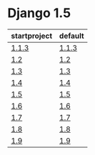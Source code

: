 # Django 1.5 #

| startproject | default |
| --- | --- |
| [1.1.3](https://github.com/fmierlo/django-default-settings/blob/master/diff/1.5/startproject_1.1.3_1.5.diff) | [1.1.3](https://github.com/fmierlo/django-default-settings/blob/master/diff/1.5/default_1.1.3_1.5.diff) |
| [1.2](https://github.com/fmierlo/django-default-settings/blob/master/diff/1.5/startproject_1.2_1.5.diff) | [1.2](https://github.com/fmierlo/django-default-settings/blob/master/diff/1.5/default_1.2_1.5.diff) |
| [1.3](https://github.com/fmierlo/django-default-settings/blob/master/diff/1.5/startproject_1.3_1.5.diff) | [1.3](https://github.com/fmierlo/django-default-settings/blob/master/diff/1.5/default_1.3_1.5.diff) |
| [1.4](https://github.com/fmierlo/django-default-settings/blob/master/diff/1.5/startproject_1.4_1.5.diff) | [1.4](https://github.com/fmierlo/django-default-settings/blob/master/diff/1.5/default_1.4_1.5.diff) |
| [1.5](https://github.com/fmierlo/django-default-settings/blob/master/diff/1.5/startproject_1.5_1.5.diff) | [1.5](https://github.com/fmierlo/django-default-settings/blob/master/diff/1.5/default_1.5_1.5.diff) |
| [1.6](https://github.com/fmierlo/django-default-settings/blob/master/diff/1.5/startproject_1.6_1.5.diff) | [1.6](https://github.com/fmierlo/django-default-settings/blob/master/diff/1.5/default_1.6_1.5.diff) |
| [1.7](https://github.com/fmierlo/django-default-settings/blob/master/diff/1.5/startproject_1.7_1.5.diff) | [1.7](https://github.com/fmierlo/django-default-settings/blob/master/diff/1.5/default_1.7_1.5.diff) |
| [1.8](https://github.com/fmierlo/django-default-settings/blob/master/diff/1.5/startproject_1.8_1.5.diff) | [1.8](https://github.com/fmierlo/django-default-settings/blob/master/diff/1.5/default_1.8_1.5.diff) |
| [1.9](https://github.com/fmierlo/django-default-settings/blob/master/diff/1.5/startproject_1.9_1.5.diff) | [1.9](https://github.com/fmierlo/django-default-settings/blob/master/diff/1.5/default_1.9_1.5.diff) |
